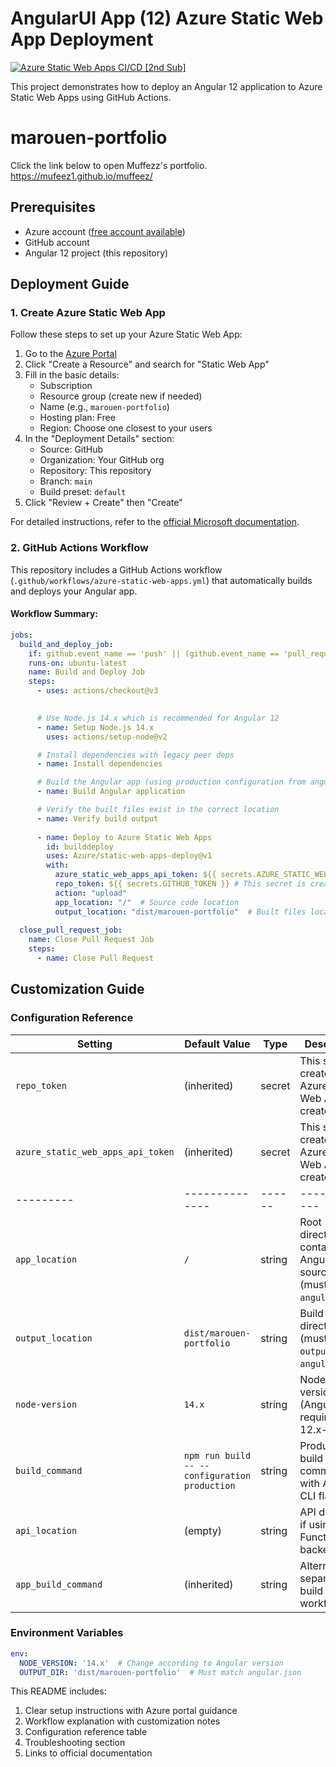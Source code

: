 # AngularUI App (12) Azure Static Web App Deployment

[![Azure Static Web Apps CI/CD [2nd Sub]](https://github.com/MedJoudi/muffeez/actions/workflows/azure-static-web-apps-salmon-bush-019bcd003.yml/badge.svg)](https://github.com/marouen44/muffeez/actions/workflows/azure-static-web-apps-salmon-bush-019bcd003.yml)

This project demonstrates how to deploy an Angular 12 application to Azure Static Web Apps using GitHub Actions.

# marouen-portfolio 
Click the link below to open Muffezz's portfolio.
<https://mufeez1.github.io/muffeez/> 

## Prerequisites

- Azure account ([free account available](https://azure.microsoft.com/free/))
- GitHub account
- Angular 12 project (this repository)

## Deployment Guide

### 1. Create Azure Static Web App

Follow these steps to set up your Azure Static Web App:

1. Go to the [Azure Portal](https://portal.azure.com/)
2. Click "Create a Resource" and search for "Static Web App"
3. Fill in the basic details:
   - Subscription
   - Resource group (create new if needed)
   - Name (e.g., `marouen-portfolio`)
   - Hosting plan: Free
   - Region: Choose one closest to your users
4. In the "Deployment Details" section:
   - Source: GitHub
   - Organization: Your GitHub org
   - Repository: This repository
   - Branch: `main`
   - Build preset: `default`
5. Click "Review + Create" then "Create"

For detailed instructions, refer to the [official Microsoft documentation](https://learn.microsoft.com/en-us/azure/static-web-apps/deploy-angular?pivots=github).

### 2. GitHub Actions Workflow

This repository includes a GitHub Actions workflow (`.github/workflows/azure-static-web-apps.yml`) that automatically builds and deploys your Angular app.

#### Workflow Summary:

```yaml
jobs:
  build_and_deploy_job:
    if: github.event_name == 'push' || (github.event_name == 'pull_request' && github.event.action != 'closed')
    runs-on: ubuntu-latest
    name: Build and Deploy Job
    steps:
      - uses: actions/checkout@v3

      
      # Use Node.js 14.x which is recommended for Angular 12
      - name: Setup Node.js 14.x
        uses: actions/setup-node@v2

      # Install dependencies with legacy peer deps
      - name: Install dependencies

      # Build the Angular app (using production configuration from angular.json)
      - name: Build Angular application

      # Verify the built files exist in the correct location
      - name: Verify build output
      
      - name: Deploy to Azure Static Web Apps
        id: builddeploy
        uses: Azure/static-web-apps-deploy@v1
        with:
          azure_static_web_apps_api_token: ${{ secrets.AZURE_STATIC_WEB_APPS_API_TOKEN }} # This secret is created in Github when Azure Static Web App is created.
          repo_token: ${{ secrets.GITHUB_TOKEN }} # This secret is created in Github when Azure Static Web App is created.
          action: "upload"
          app_location: "/"  # Source code location
          output_location: "dist/marouen-portfolio"  # Built files location (matches angular.json)
          
  close_pull_request_job:
    name: Close Pull Request Job
    steps:
      - name: Close Pull Request
```

## Customization Guide <a name="customization-guide"></a>

### Configuration Reference

| Setting | Default Value | Type | Description | Required |
|---------|--------------|------|-------------|----------|
| `repo_token` | (inherited) | secret | This secret is created when Azure Static Web App is created. | ✅ Yes |
| `azure_static_web_apps_api_token` | (inherited) | secret | This secret is created when Azure Static Web App is created. | ✅ Yes |
|---------|--------------|------|-------------|----------|
| `app_location` | `/` | string | Root directory containing Angular source files (must contain `angular.json`) | ✅ Yes |
| `output_location` | `dist/marouen-portfolio` | string | Build output directory (must match `outputPath` in `angular.json`) | ✅ Yes |
| `node-version` | `14.x` | string | Node.js version (Angular 12 requires 12.x-14.x) | ✅ Yes |
| `build_command` | `npm run build -- --configuration production` | string | Production build command with Angular CLI flags | ✅ Yes |
| `api_location` | (empty) | string | API directory if using Azure Functions backend | ❌ No |
| `app_build_command` | (inherited) | string | Alternative to separate build step in workflow | ❌ No |


### Environment Variables

```yaml
env:
  NODE_VERSION: '14.x'  # Change according to Angular version
  OUTPUT_DIR: 'dist/marouen-portfolio'  # Must match angular.json
```
This README includes:
1. Clear setup instructions with Azure portal guidance
2. Workflow explanation with customization notes
3. Configuration reference table
4. Troubleshooting section
5. Links to official documentation
